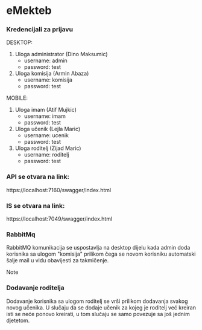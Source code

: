 # eMekteb

### Kredencijali za prijavu

DESKTOP:
1. Uloga administrator (Dino Maksumic)
    - username: admin
    - password: test
2. Uloga komisija (Armin Abaza)
    - username: komisija
    - password: test


MOBILE:
1. Uloga imam (Atif Mujkic)
    - username: imam
    - password: test
2. Uloga učenik (Lejla Maric)
    - username: ucenik
    - password: test
3. Uloga roditelj (Zijad Maric)
    - username: roditelj
    - password: test

### API se otvara na link:
https://localhost:7160/swagger/index.html
### IS se otvara na link:
https://localhost:7049/swagger/index.html

### RabbitMq
RabbitMQ komunikacija se uspostavlja na desktop dijelu kada admin doda korisnika sa ulogom "komisija" 
prilikom čega se novom korisniku automatski šalje mail u vidu obavijesti za takmičenje.

>[!NOTE]
>### Dodavanje roditelja
>Dodavanje korisnika sa ulogom roditelj se vrši prilikom dodavanja svakog novog učenika.
U slučaju da se dodaje učenik za kojeg je roditelj već kreiran isti se neće ponovo kreirati, 
u tom slučaju se samo povezuje sa još jednim djetetom. 
